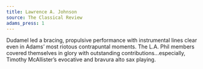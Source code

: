 ```yaml
---
title: Lawrence A. Johnson
source: The Classical Review
adams_press: 1
---
```

Dudamel led a bracing, propulsive performance with instrumental lines clear even in Adams&#8217; most riotous contrapuntal moments. The L.A. Phil members covered themselves in glory with outstanding contributions...especially, Timothy McAllister&#8217;s evocative and bravura alto sax playing.